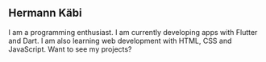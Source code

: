 ## Hermann Käbi
I am a programming enthusiast. I am currently developing apps with Flutter and Dart.
I am also learning web development with HTML, CSS and JavaScript.
Want to see my projects?
